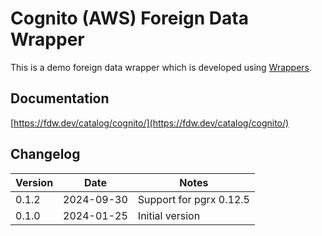# Cognito (AWS) Foreign Data Wrapper

This is a demo foreign data wrapper which is developed using [Wrappers](https://github.com/supabase/wrappers).

## Documentation

[https://fdw.dev/catalog/cognito/](https://fdw.dev/catalog/cognito/)

## Changelog

| Version | Date       | Notes                                                |
| ------- | ---------- | ---------------------------------------------------- |
| 0.1.2   | 2024-09-30 | Support for pgrx 0.12.5                              |
| 0.1.0   | 2024-01-25 | Initial version                                      |
